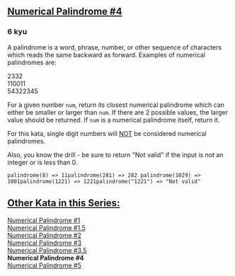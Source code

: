<h2><a href=https://www.codewars.com/kata/58df8b4d010a9456140000c7/train/javascript target="_blank">Numerical Palindrome #4</a></h2><h3>6 kyu</h3><p>A palindrome is a word, phrase, number, or other sequence of characters which reads the same backward as forward. Examples of numerical palindromes are: </p><p>2332<br>110011<br>54322345</p><p>For a given number <code>num</code>, return its closest numerical palindrome which can either be smaller or larger than <code>num</code>. If there are 2 possible values, the larger value should be returned. If <code>num</code> is a numerical palindrome itself, return it. </p><p>For this kata, single digit numbers will <u>NOT</u> be considered numerical palindromes. </p><p>Also, you know the drill - be sure to return "Not valid" if the input is not an integer or is less than 0.</p><pre><code>palindrome(8) =&gt; 11palindrome(281) =&gt; 282 palindrome(1029) =&gt; 1001palindrome(1221) =&gt; 1221palindrome("1221") =&gt; "Not valid"</code></pre><h2><u>Other Kata in this Series:</u></h2> <a href="https://www.codewars.com/kata/58ba6fece3614ba7c200017f" data-turbolinks="false" target="_blank">Numerical Palindrome #1</a><br><a href="https://www.codewars.com/kata/numerical-palindrome-number-1-dot-5" data-turbolinks="false" target="_blank">Numerical Palindrome #1.5</a><br><a href="https://www.codewars.com/kata/58de819eb76cf778fe00005c" data-turbolinks="false" target="_blank">Numerical Palindrome #2</a><br><a href="https://www.codewars.com/kata/58df62fe95923f7a7f0000cc" data-turbolinks="false" target="_blank">Numerical Palindrome #3</a><br><a href="https://www.codewars.com/kata/58e2708f9bd67fee17000080" data-turbolinks="false" target="_blank">Numerical Palindrome #3.5</a><br><b>Numerical Palindrome #4</b><br><a href="https://www.codewars.com/kata/58e26b5d92d04c7a4f00020a" data-turbolinks="false" target="_blank">Numerical Palindrome #5</a>